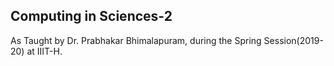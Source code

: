 ## Computing in Sciences-2

As Taught by Dr. Prabhakar Bhimalapuram, during the Spring Session(2019-20) at IIIT-H.
